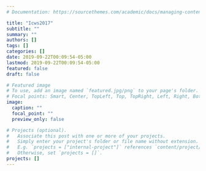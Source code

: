```yaml
---
# Documentation: https://sourcethemes.com/academic/docs/managing-content/

title: "Icws2017"
subtitle: ""
summary: ""
authors: []
tags: []
categories: []
date: 2019-09-22T00:09:54-05:00
lastmod: 2019-09-22T00:09:54-05:00
featured: false
draft: false

# Featured image
# To use, add an image named `featured.jpg/png` to your page's folder.
# Focal points: Smart, Center, TopLeft, Top, TopRight, Left, Right, BottomLeft, Bottom, BottomRight.
image:
  caption: ""
  focal_point: ""
  preview_only: false

# Projects (optional).
#   Associate this post with one or more of your projects.
#   Simply enter your project's folder or file name without extension.
#   E.g. `projects = ["internal-project"]` references `content/project/deep-learning/index.md`.
#   Otherwise, set `projects = []`.
projects: []
---
```


